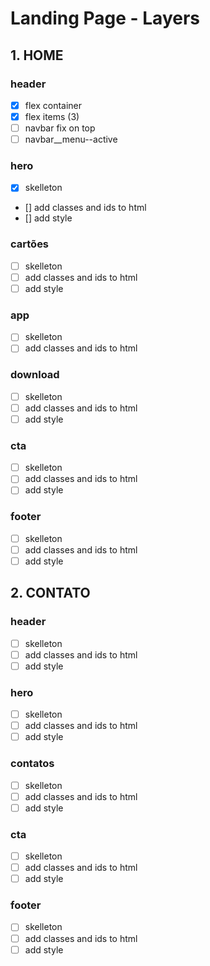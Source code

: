 # Landing Page - Layers 
## 1. HOME
### header
- [x] flex container
- [x] flex items (3)
- [ ] navbar fix on top
- [ ] navbar__menu--active

### hero
- [x] skelleton
- [\] add classes and ids to html
- [\] add style

### cartões
- [ ] skelleton
- [ ] add classes and ids to html
- [ ] add style

### app
- [ ] skelleton
- [ ] add classes and ids to html

### download
- [ ] skelleton
- [ ] add classes and ids to html
- [ ] add style

### cta
- [ ] skelleton
- [ ] add classes and ids to html
- [ ] add style

### footer
- [ ] skelleton
- [ ] add classes and ids to html
- [ ] add style

## 2. CONTATO
### header
- [ ] skelleton
- [ ] add classes and ids to html
- [ ] add style 

### hero
- [ ] skelleton
- [ ] add classes and ids to html
- [ ] add style

### contatos
- [ ] skelleton
- [ ] add classes and ids to html
- [ ] add style

### cta
- [ ] skelleton
- [ ] add classes and ids to html
- [ ] add style

### footer
- [ ] skelleton
- [ ] add classes and ids to html
- [ ] add style